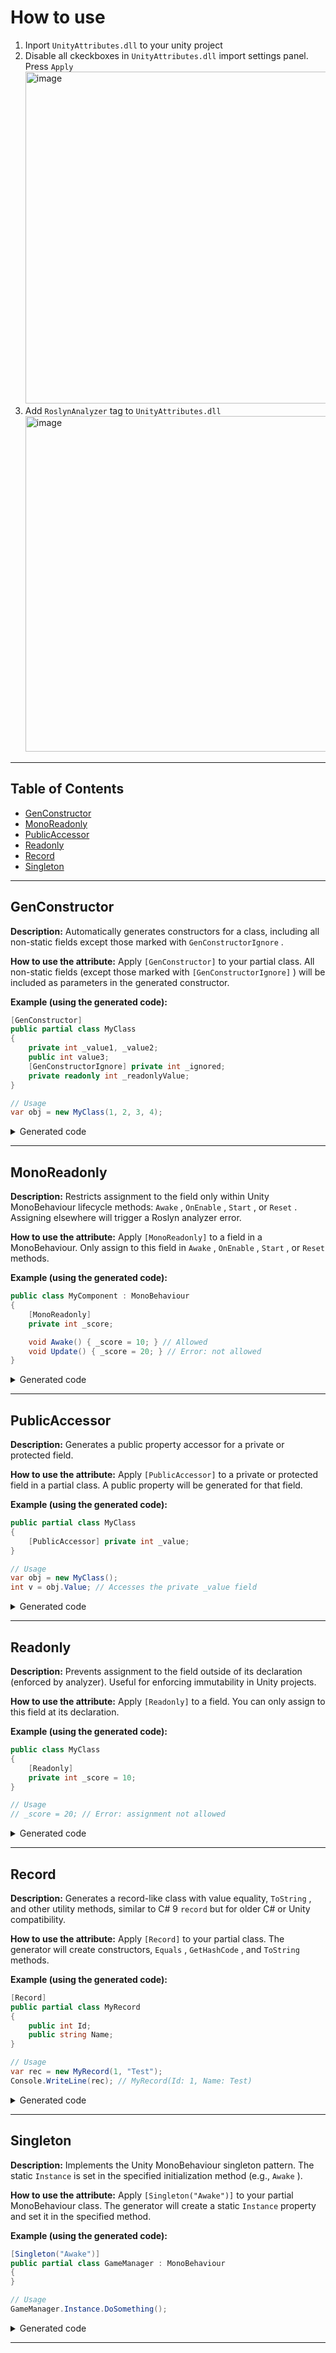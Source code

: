 # How to use
1. Inport `UnityAttributes.dll` to your unity project
2. Disable all ckeckboxes in `UnityAttributes.dll` import settings panel. Press `Apply` <img width="531" alt="image" src="https://github.com/user-attachments/assets/a95b96d5-2c1e-40c7-94a4-82e5984b696d">
3. Add `RoslynAnalyzer` tag to `UnityAttributes.dll` <img width="537" alt="image" src="https://github.com/user-attachments/assets/241a5db9-26c1-4f5d-ba10-958c5cdee314">

---

## Table of Contents

* [GenConstructor](#genconstructor)
* [MonoReadonly](#monoreadonly)
* [PublicAccessor](#publicaccessor)
* [Readonly](#readonly)
* [Record](#record)
* [Singleton](#singleton)

---

## GenConstructor

**Description:**
Automatically generates constructors for a class, including all non-static fields except those marked with `GenConstructorIgnore` .

**How to use the attribute:**
Apply `[GenConstructor]` to your partial class. All non-static fields (except those marked with `[GenConstructorIgnore]` ) will be included as parameters in the generated constructor.

**Example (using the generated code):**

```csharp
[GenConstructor]
public partial class MyClass
{
    private int _value1, _value2;
    public int value3;
    [GenConstructorIgnore] private int _ignored;
    private readonly int _readonlyValue;
}

// Usage
var obj = new MyClass(1, 2, 3, 4);
```

<details>
<summary>Generated code</summary>

```csharp
public partial class MyClass
{
    public MyClass() { }

    public MyClass(int value1, int value2, int value3, int readonlyValue)
    {
        this._value1 = value1;
        this._value2 = value2;
        this.value3 = value3;
        this._readonlyValue = readonlyValue;
    }
}
```

</details>

---

## MonoReadonly

**Description:**
Restricts assignment to the field only within Unity MonoBehaviour lifecycle methods: `Awake` , `OnEnable` , `Start` , or `Reset` . Assigning elsewhere will trigger a Roslyn analyzer error.

**How to use the attribute:**
Apply `[MonoReadonly]` to a field in a MonoBehaviour. Only assign to this field in `Awake` , `OnEnable` , `Start` , or `Reset` methods.

**Example (using the generated code):**

```csharp
public class MyComponent : MonoBehaviour
{
    [MonoReadonly]
    private int _score;

    void Awake() { _score = 10; } // Allowed
    void Update() { _score = 20; } // Error: not allowed
}
```

<details>
<summary>Generated code</summary>

_No code is generated, but a Roslyn analyzer will enforce assignment rules._
</details>

---

## PublicAccessor

**Description:**
Generates a public property accessor for a private or protected field.

**How to use the attribute:**
Apply `[PublicAccessor]` to a private or protected field in a partial class. A public property will be generated for that field.

**Example (using the generated code):**

```csharp
public partial class MyClass
{
    [PublicAccessor] private int _value;
}

// Usage
var obj = new MyClass();
int v = obj.Value; // Accesses the private _value field
```

<details>
<summary>Generated code</summary>

```csharp
public int Value => _value;
```

</details>

---

## Readonly

**Description:**
Prevents assignment to the field outside of its declaration (enforced by analyzer). Useful for enforcing immutability in Unity projects.

**How to use the attribute:**
Apply `[Readonly]` to a field. You can only assign to this field at its declaration.

**Example (using the generated code):**

```csharp
public class MyClass
{
    [Readonly]
    private int _score = 10;
}

// Usage
// _score = 20; // Error: assignment not allowed
```

<details>
<summary>Generated code</summary>

_No code is generated, but a Roslyn analyzer will prevent assignment outside of the declaration._
</details>

---

## Record

**Description:**
Generates a record-like class with value equality, `ToString` , and other utility methods, similar to C# 9 `record` but for older C# or Unity compatibility.

**How to use the attribute:**
Apply `[Record]` to your partial class. The generator will create constructors, `Equals` , `GetHashCode` , and `ToString` methods.

**Example (using the generated code):**

```csharp
[Record]
public partial class MyRecord
{
    public int Id;
    public string Name;
}

// Usage
var rec = new MyRecord(1, "Test");
Console.WriteLine(rec); // MyRecord(Id: 1, Name: Test)
```

<details>
<summary>Generated code</summary>

```csharp
public partial class MyRecord
{
    public MyRecord() { }

    public MyRecord(int id, string name)
    {
        this.Id = id;
        this.Name = name;
    }

    public override string ToString() => $"MyRecord(Id: {Id}, Name: {Name})";

    public override int GetHashCode()
    {
        unchecked
        {
            var hashCode = 0;
            hashCode = (hashCode * 397) ^ Id.GetHashCode();
            hashCode = (hashCode * 397) ^ (Name?.GetHashCode() ?? 0);
            return hashCode;
        }
    }

    public bool Equals(MyRecord other)
        => Id.Equals(other.Id) && Name == other.Name;

    public override bool Equals(object obj)
        => obj is MyRecord other && Equals(other);

    public static bool operator ==(MyRecord left, MyRecord right) => left.Equals(right);
    public static bool operator !=(MyRecord left, MyRecord right) => !left.Equals(right);
}
```

</details>

---

## Singleton

**Description:**
Implements the Unity MonoBehaviour singleton pattern. The static `Instance` is set in the specified initialization method (e.g., `Awake` ).

**How to use the attribute:**
Apply `[Singleton("Awake")]` to your partial MonoBehaviour class. The generator will create a static `Instance` property and set it in the specified method.

**Example (using the generated code):**

```csharp
[Singleton("Awake")]
public partial class GameManager : MonoBehaviour
{
}

// Usage
GameManager.Instance.DoSomething();
```

<details>
<summary>Generated code</summary>

```csharp
public partial class GameManager : MonoBehaviour
{
    public static GameManager Instance;

    private void Awake()
    {
        Instance = this;
    }
}
```

</details>

---
